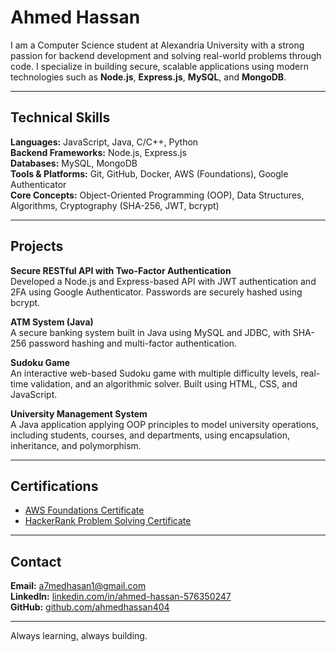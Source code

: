 # Ahmed Hassan

I am a Computer Science student at Alexandria University with a strong passion for backend development and solving real-world problems through code. I specialize in building secure, scalable applications using modern technologies such as **Node.js**, **Express.js**, **MySQL**, and **MongoDB**.

---

## Technical Skills

**Languages:** JavaScript, Java, C/C++, Python  
**Backend Frameworks:** Node.js, Express.js  
**Databases:** MySQL, MongoDB  
**Tools & Platforms:** Git, GitHub, Docker, AWS (Foundations), Google Authenticator  
**Core Concepts:** Object-Oriented Programming (OOP), Data Structures, Algorithms, Cryptography (SHA-256, JWT, bcrypt)

---

## Projects

**Secure RESTful API with Two-Factor Authentication**  
Developed a Node.js and Express-based API with JWT authentication and 2FA using Google Authenticator. Passwords are securely hashed using bcrypt.

**ATM System (Java)**  
A secure banking system built in Java using MySQL and JDBC, with SHA-256 password hashing and multi-factor authentication.

**Sudoku Game**  
An interactive web-based Sudoku game with multiple difficulty levels, real-time validation, and an algorithmic solver. Built using HTML, CSS, and JavaScript.

**University Management System**  
A Java application applying OOP principles to model university operations, including students, courses, and departments, using encapsulation, inheritance, and polymorphism.

---

## Certifications

- [AWS Foundations Certificate](https://www.credly.com/badges/bd1d37c2-ab96-48f0-8e93-ac27decb2c09/print)
- [HackerRank Problem Solving Certificate](https://www.hackerrank.com/certificates/2e8f8d815dea)

---

## Contact

**Email:** a7medhasan1@gmail.com  
**LinkedIn:** [linkedin.com/in/ahmed-hassan-576350247](https://linkedin.com/in/ahmed-hassan-576350247)  
**GitHub:** [github.com/ahmedhassan404](https://github.com/ahmedhassan404)

---

Always learning, always building.

